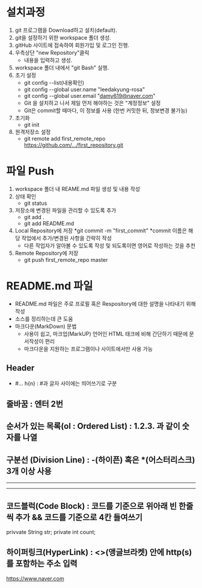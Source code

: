 # 설치과정 
1. git 프로그램을 Download하고 설치(default). 
2. git을 설정하기 위한 workspace 폴더 생성.
3. gitHub 사이트에 접속하여 회원가입 및 로그인 진행.
4. 우측상단 "new Repository"클릭
    - 내용을 입력하고 생성. 
5. workspace 폴더 내에서 "git Bash" 실행.
6. 초기 설정 
   * git config --list(내용확인)
   * git config --global user.name "leedakyung-rosa"
   * git config --global user.email "damy619@naver.com"
   * Git 을 설치하고 나서 제일 먼저 해야하는 것은 "계정정보" 설정
   * Git은 commit할 때마다, 이 정보를 사용 
      (한번 커밋한 뒤, 정보변경 불가능)
7. 초기화 
   * git init
8. 원격저장소 설정 
   * git remote add first_remote_repo https://github.com/.../first_repository.git

# 파일 Push
1. workspace 폴더 내 REAME.md 파일 생성 및 내용 작성
2. 상태 확인 
   * git status 
3. 저장소에 변경된 파일을 관리할 수 있도록 추가 
   * git add .
   * git add README.md
4. Local Repository에 저장 
   *git commit -m "first_commit"
   *commit 이름은 해당 작업에서 추가/변경된 사항을 간략히 작성 
   * 다른 작업자가 알아볼 수 있도록 작성 및 되도록이면 영어로 작성하는 것을 추천 
5. Remote Repository에 저장 
   * git push first_remote_repo master

# README.md 파일 
* README.md 파일은 주로 프로필 혹은 Respository에 대한 설명을 나타내기 위해 작성 
* 소스를 정리하는데 큰 도움 
* 마크다운(MarkDown) 문법 
   - 사용이 쉽고, 마크업(MarkUP) 언어인 HTML 태크에 비해 간단하기 때문에 문서작성이 편리 
   - 마크다운을 지원하는 프로그램이나 사이트에서만 사용 가능 
## Header 
* #... h{n} : #과 글자 사이에는 띄어쓰기로 구분 
## 줄바꿈 : 엔터 2번 

## 순서가 있는 목록(ol : Ordered List) : 1.2.3. 과 같이 숫자를 나열 

## 구분선 (Division Line) : -(하이픈) 혹은 *(어스터리스크) 3개 이상 사용 
***
---

## 코드블럭(Code Block) : 코드를 기준으로 위아래 빈 한줄씩 추가 && 코드를 기준으로 4칸 들여쓰기 

   privvate String str;
   private int count;

## 하이퍼링크(HyperLink) : <>(앵글브라켓) 안에 http(s)를 포함하는 주소 입력 
 <https://www.naver.com>
